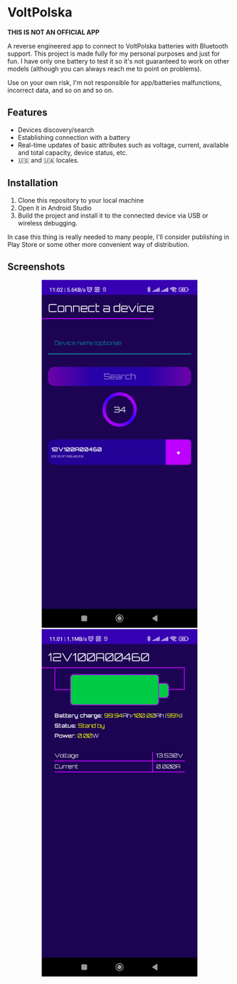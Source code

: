 # VoltPolska

**THIS IS NOT AN OFFICIAL APP**

A reverse engineered app to connect to VoltPolska batteries with Bluetooth support. This project is made
fully for my personal purposes and just for fun. I have only one battery to test it so it's not guaranteed
to work on other models (although you can always reach me to point on problems).

Use on your own risk, I'm not responsible for app/batteries malfunctions, incorrect data, and so on and so on.

## Features

* Devices discovery/search
* Establishing connection with a battery
* Real-time updates of basic attributes such as voltage, current, available and total capacity, device status, etc.
* 🇺🇸 and 🇺🇦 locales.

## Installation

1. Clone this repository to your local machine
2. Open it in Android Studio
3. Build the project and install it to the connected device via USB or wireless debugging.

In case this thing is really needed to many people, I'll consider publishing in Play Store or some other
more convenient way of distribution.

## Screenshots
<p align="center">
  <kbd><img src="screenshots/screen0.png" alt="preview" width="350"/></kbd>
  <kbd><img src="screenshots/screen1.png" alt="preview" width="350"/></kbd>
</p>
